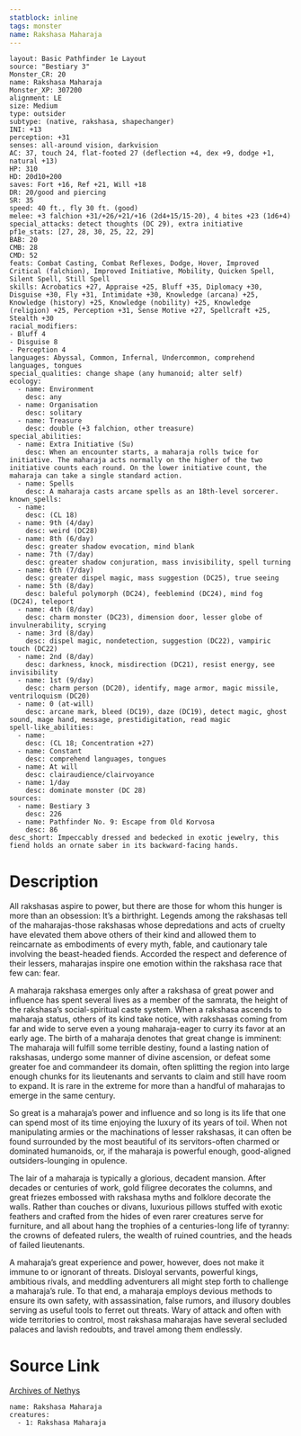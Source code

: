 ```yaml
---
statblock: inline
tags: monster
name: Rakshasa Maharaja
---
```

```statblock
layout: Basic Pathfinder 1e Layout
source: "Bestiary 3"
Monster_CR: 20
name: Rakshasa Maharaja
Monster_XP: 307200
alignment: LE
size: Medium
type: outsider
subtype: (native, rakshasa, shapechanger)
INI: +13
perception: +31
senses: all-around vision, darkvision
AC: 37, touch 24, flat-footed 27 (deflection +4, dex +9, dodge +1, natural +13)
HP: 310
HD: 20d10+200
saves: Fort +16, Ref +21, Will +18
DR: 20/good and piercing
SR: 35
speed: 40 ft., fly 30 ft. (good)
melee: +3 falchion +31/+26/+21/+16 (2d4+15/15-20), 4 bites +23 (1d6+4)
special_attacks: detect thoughts (DC 29), extra initiative
pf1e_stats: [27, 28, 30, 25, 22, 29]
BAB: 20
CMB: 28
CMD: 52
feats: Combat Casting, Combat Reflexes, Dodge, Hover, Improved Critical (falchion), Improved Initiative, Mobility, Quicken Spell, Silent Spell, Still Spell
skills: Acrobatics +27, Appraise +25, Bluff +35, Diplomacy +30, Disguise +30, Fly +31, Intimidate +30, Knowledge (arcana) +25, Knowledge (history) +25, Knowledge (nobility) +25, Knowledge (religion) +25, Perception +31, Sense Motive +27, Spellcraft +25, Stealth +30
racial_modifiers:
- Bluff 4
- Disguise 8
- Perception 4
languages: Abyssal, Common, Infernal, Undercommon, comprehend languages, tongues
special_qualities: change shape (any humanoid; alter self)
ecology:
  - name: Environment
    desc: any
  - name: Organisation
    desc: solitary
  - name: Treasure
    desc: double (+3 falchion, other treasure)
special_abilities:
  - name: Extra Initiative (Su)
    desc: When an encounter starts, a maharaja rolls twice for initiative. The maharaja acts normally on the higher of the two initiative counts each round. On the lower initiative count, the maharaja can take a single standard action.
  - name: Spells
    desc: A maharaja casts arcane spells as an 18th-level sorcerer.
known_spells:
  - name:
    desc: (CL 18)
  - name: 9th (4/day)
    desc: weird (DC28)
  - name: 8th (6/day)
    desc: greater shadow evocation, mind blank
  - name: 7th (7/day)
    desc: greater shadow conjuration, mass invisibility, spell turning
  - name: 6th (7/day)
    desc: greater dispel magic, mass suggestion (DC25), true seeing
  - name: 5th (8/day)
    desc: baleful polymorph (DC24), feeblemind (DC24), mind fog (DC24), teleport
  - name: 4th (8/day)
    desc: charm monster (DC23), dimension door, lesser globe of invulnerability, scrying
  - name: 3rd (8/day)
    desc: dispel magic, nondetection, suggestion (DC22), vampiric touch (DC22)
  - name: 2nd (8/day)
    desc: darkness, knock, misdirection (DC21), resist energy, see invisibility
  - name: 1st (9/day)
    desc: charm person (DC20), identify, mage armor, magic missile, ventriloquism (DC20)
  - name: 0 (at-will)
    desc: arcane mark, bleed (DC19), daze (DC19), detect magic, ghost sound, mage hand, message, prestidigitation, read magic
spell-like_abilities:
  - name:
    desc: (CL 18; Concentration +27)
  - name: Constant
    desc: comprehend languages, tongues
  - name: At will
    desc: clairaudience/clairvoyance
  - name: 1/day
    desc: dominate monster (DC 28)
sources:
  - name: Bestiary 3
    desc: 226
  - name: Pathfinder No. 9: Escape from Old Korvosa
    desc: 86
desc_short: Impeccably dressed and bedecked in exotic jewelry, this fiend holds an ornate saber in its backward-facing hands.
```
# Description
All rakshasas aspire to power, but there are those for whom this hunger is more than an obsession: It’s a birthright. Legends among the rakshasas tell of the maharajas-those rakshasas whose depredations and acts of cruelty have elevated them above others of their kind and allowed them to reincarnate as embodiments of every myth, fable, and cautionary tale involving the beast-headed fiends. Accorded the respect and deference of their lessers, maharajas inspire one emotion within the rakshasa race that few can: fear.

A maharaja rakshasa emerges only after a rakshasa of great power and influence has spent several lives as a member of the samrata, the height of the rakshasa’s social-spiritual caste system. When a rakshasa ascends to maharaja status, others of its kind take notice, with rakshasas coming from far and wide to serve even a young maharaja-eager to curry its favor at an early age. The birth of a maharaja denotes that great change is imminent: The maharaja will fulfill some terrible destiny, found a lasting nation of rakshasas, undergo some manner of divine ascension, or defeat some greater foe and commandeer its domain, often splitting the region into large enough chunks for its lieutenants and servants to claim and still have room to expand. It is rare in the extreme for more than a handful of maharajas to emerge in the same century.

So great is a maharaja’s power and influence and so long is its life that one can spend most of its time enjoying the luxury of its years of toil. When not manipulating armies or the machinations of lesser rakshasas, it can often be found surrounded by the most beautiful of its servitors-often charmed or dominated humanoids, or, if the maharaja is powerful enough, good-aligned outsiders-lounging in opulence.

The lair of a maharaja is typically a glorious, decadent mansion. After decades or centuries of work, gold filigree decorates the columns, and great friezes embossed with rakshasa myths and folklore decorate the walls. Rather than couches or divans, luxurious pillows stuffed with exotic feathers and crafted from the hides of even rarer creatures serve for furniture, and all about hang the trophies of a centuries-long life of tyranny: the crowns of defeated rulers, the wealth of ruined countries, and the heads of failed lieutenants.

A maharaja’s great experience and power, however, does not make it immune to or ignorant of threats. Disloyal servants, powerful kings, ambitious rivals, and meddling adventurers all might step forth to challenge a maharaja’s rule. To that end, a maharaja employs devious methods to ensure its own safety, with assassination, false rumors, and illusory doubles serving as useful tools to ferret out threats. Wary of attack and often with wide territories to control, most rakshasa maharajas have several secluded palaces and lavish redoubts, and travel among them endlessly.
# Source Link
[Archives of Nethys](https://aonprd.com/MonsterDisplay.aspx?ItemName=Rakshasa%20Maharaja)
```encounter-table
name: Rakshasa Maharaja
creatures:
  - 1: Rakshasa Maharaja
```
